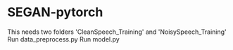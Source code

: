 # SEGAN-pytorch
This needs two folders 'CleanSpeech_Training' and 'NoisySpeech_Training'
Run data_preprocess.py 
Run model.py
